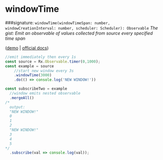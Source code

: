 # windowTime
###signature: `windowTime(windowTimeSpan: number, windowCreationInterval: number, scheduler: Scheduler): Observable`
*The gist: Emit an observable of values collected from source every specified time span*

([demo](http://jsbin.com/mifayacoqo/1/edit?js,console) | [official docs](http://reactivex.io/rxjs/class/es6/Observable.js~Observable.html#instance-method-windowTime))
```js
//emit immediately then every 1s
const source = Rx.Observable.timer(0,1000);
const example = source
    //start new window every 3s
    .windowTime(3000)
    .do(() => console.log('NEW WINDOW!'))

const subscribeTwo = example 
  //window emits nested observable
  .mergeAll()
/*
  output:
  "NEW WINDOW!"
  0
  1
  2
  "NEW WINDOW!"
  3
  4
  5
*/
  .subscribe(val => console.log(val));
```